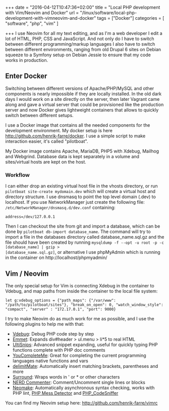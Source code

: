 +++
date = "2016-04-12T10:47:36+02:00"
title = "Local PHP development with Vim/Neovim and Docker"
url = "/linux/software/local-php-development-with-vimneovim-and-docker"
tags = ["Docker"]
categories = [
  "software",
  "php",
  "vim"
]

+++
I use Neovim for all my text editing, and as I'm a web developer I edit a lot of HTML, PHP, CSS and JavaScript. And not only do I have to switch between different programming/markup languages I also have to switch between different environments, ranging from old Drupal 6 sites on Debian squeeze to a Symfony setup on Debian Jessie to ensure that my code works in production.<!--more-->

## Enter Docker
Switching between different versions of Apache/PHP/MySQL and other components is nearly impossible if they are locally installed. In the old dark days I would work on a site directly on the server, then later Vagrant came along and gave a virtual server that could be provisioned like the production server and now Docker gives lightweight containers that allows to quickly switch between different setups.

I use a Docker image that contains all the needed components for the development environment. My docker setup is here http://github.com/henrik-farre/docker. I use a simple script to make interaction easier, it's called "pilotboat".

My Docker image contains Apache, MariaDB, PHP5 with Xdebug, Mailhog and Webgrind. Database data is kept separately in a volume and sites/virtual hosts are kept on the host.

### Workflow
I can either drop an existing virtual host file in the vhosts directory, or run <code>pilotboat site-create mydomain.dev</code> which will create a virtual host and directory structure. I use dnsmasq to point the top level domain (.dev) to localhost. If you use NetworkManager just create the following file: <code>/etc/NetworkManager/dnsmasq.d/dev.conf</code> containing:

<pre><code>address=/dev/127.0.0.1</code></pre>

Then I can checkout the site from git and import a database, which can be done by <code>pilotboat db-import database_name</code>. The command will try to import a file in the databases directory called database_name.sql.gz and the file should have been created by running <code>mysqldump -f --opt -u root -p -c [database_name] | gzip > [database_name.sql.gz]</code>, or alternative I use phpMyAdmin which is running in the container on http://localhost/phpmyadmin/

## Vim / Neovim
The only special setup for Vim is connecting Xdebug in the container to Vdebug, and map paths from inside the container to the local file system:
<pre><code class="language-vim">let g:vdebug_options = {"path_maps": {"/var/www": "/path/to/pilotboat/sites"}, "break_on_open": 0, "watch_window_style": "compact", "server" : "172.17.0.1", "port": 9000}
</code></pre>

I try to make Neovim do as much work for me as possible, and I use the following plugins to help me with that:

  * [Vdebug](https://github.com/joonty/vdebug): Debug PHP code step by step
  * [Emmet](https://github.com/mattn/emmet-vim): Expands div#header &gt; ul.menu &gt; li*5 to real HTML
  * [UltiSnips](https://github.com/SirVer/ultisnips): Advanced snippet expanding, useful for quickly typing PHP functions complete with PHP doc comments
  * [YouCompleteMe](https://github.com/Valloric/YouCompleteMe): Great for completing the current programming languages native functions and vars
  * [delimitMate](https://github.com/Raimondi/delimitMate): Automatically insert matching brackets, parentheses and more
  * [Surround](https://github.com/tpope/vim-surround): Wraps words in ' or * or other characters
  * [NERD Commenter](https://github.com/scrooloose/nerdcommenter): Comment/Uncomment single lines or blocks
  * [Neomake](https://github.com/benekastah/neomake): Automatically asynchronous syntax checking, works with PHP lint, [PHP Mess Detector](https://phpmd.org/) and [PHP_CodeSniffer](https://github.com/squizlabs/PHP_CodeSniffer)

You can find my Neovim setup here: http://github.com/henrik-farre/vimrc
